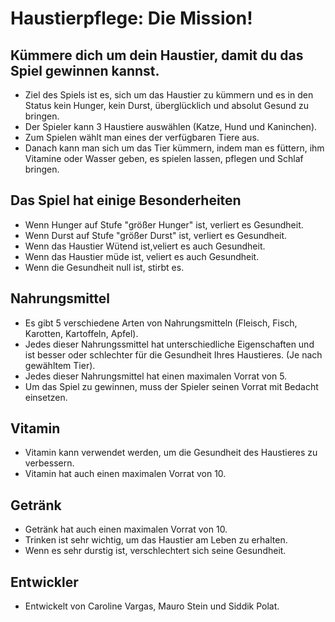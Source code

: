 
# Haustierpflege: Die Mission! 
## Kümmere dich um dein Haustier, damit du das Spiel gewinnen kannst.

* Ziel des Spiels ist es, sich um das Haustier zu kümmern und es in den Status kein Hunger, kein Durst, überglücklich und absolut Gesund zu bringen.
* Der Spieler kann 3 Haustiere auswählen (Katze, Hund und Kaninchen).
* Zum Spielen wählt man eines der verfügbaren Tiere aus.
* Danach kann man sich um das Tier kümmern, indem man es füttern, ihm Vitamine oder Wasser geben, es spielen lassen, pflegen und Schlaf bringen.

## Das Spiel hat einige Besonderheiten

* Wenn Hunger auf Stufe "größer Hunger" ist, verliert es Gesundheit.
* Wenn Durst auf Stufe "größer Durst" ist, verliert es Gesundheit.
* Wenn das Haustier Wütend ist,veliert es auch Gesundheit.
* Wenn das Haustier müde ist, veliert es auch Gesundheit.
* Wenn die Gesundheit null ist, stirbt es.

## Nahrungsmittel
* Es gibt 5 verschiedene Arten von Nahrungsmitteln (Fleisch, Fisch, Karotten, Kartoffeln, Apfel).
* Jedes dieser Nahrungssmittel hat unterschiedliche Eigenschaften und ist besser oder schlechter für die Gesundheit Ihres Haustieres. (Je nach gewähltem Tier).
* Jedes dieser Nahrungsmittel hat einen maximalen Vorrat von 5.
* Um das Spiel zu gewinnen, muss der Spieler seinen Vorrat mit Bedacht einsetzen.

## Vitamin
* Vitamin kann verwendet werden, um die Gesundheit des Haustieres zu verbessern.
* Vitamin hat auch einen maximalen Vorrat von 10.

## Getränk
* Getränk hat auch einen maximalen Vorrat von 10.
* Trinken ist sehr wichtig, um das Haustier am Leben zu erhalten.
* Wenn es sehr durstig ist, verschlechtert sich seine Gesundheit.

## Entwickler
* Entwickelt von Caroline Vargas, Mauro Stein und Siddik Polat.

